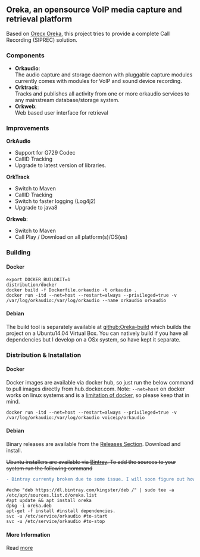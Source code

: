 ## Oreka, an opensource VoIP media capture and retrieval platform

Based on [Orecx Oreka](http://www.orecx.com/open-source/), this project tries to provide a complete Call Recording (SIPREC) solution.  

### Components
- **Orkaudio**:  
    The audio capture and storage daemon with pluggable capture modules currently comes with modules for VoIP and sound device recording.
- **Orktrack**:  
    Tracks and publishes all activity from one or more orkaudio services to any mainstream database/storage system.
- **Orkweb**:   
    Web based user interface for retrieval
    
### Improvements

**OrkAudio** 

- Support for G729 Codec  
- CallID Tracking   
- Upgrade to latest version of libraries.

**OrkTrack**

- Switch to Maven
- CallID Tracking   
- Switch to faster logging (Log4j2)
- Upgrade to java8

**Orkweb**:   
- Switch to Maven
- Call Play / Download on all platform(s)/OS(es)


### Building

#### Docker

```
export DOCKER_BUILDKIT=1
distribution/docker
docker build -f Dockerfile.orkaudio -t orkaudio .
docker run -itd --net=host --restart=always --privileged=true -v /var/log/orkaudio:/var/log/orkaudio --name orkaudio orkaudio
```

#### Debian

The build tool is separately available at [github:Oreka-build](https://github.com/voiceip/oreka-build) which builds the project on a Ubuntu14.04 Virtual Box. 
You can natively build if you have all dependencies but I develop on a OSx system, so have kept it separate.

### Distribution & Installation

#### Docker

Docker images are available via docker hub, so just run the below command to pull images directly from hub.docker.com. Note: `--net=host` on docker works on linux systems and is a [limitation of docker](https://docs.docker.com/network/host/), so please keep that in mind.

```
docker run -itd --net=host --restart=always --privileged=true -v /var/log/orkaudio:/var/log/orkaudio voiceip/orkaudio
```

#### Debian

Binary releases are available from the [Releases Section](https://github.com/voiceip/oreka/releases). Download and install.

~~Ubuntu installers are available via [Bintray](https://bintray.com/kingster/deb/oreka). To add the sources to your system run the following command~~ 

```diff
- Bintray currenty broken due to some issue. I will soon figure out how to publish with multiple versions.
```

```
#echo "deb https://dl.bintray.com/kingster/deb /" | sudo tee -a /etc/apt/sources.list.d/oreka.list
#apt update && apt install oreka
dpkg -i oreka.deb
apt-get -f install #install dependencies.
svc -u /etc/service/orkaudio #to-start
svc -u /etc/service/orkaudio #to-stop
```



#### More Information
Read [more](README.txt)
